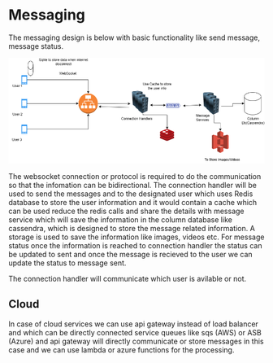 # Messaging

The messaging design is below with basic functionality like send message, message status.

![messaging](../designs/messaging.png)

The websocket connection or protocol is required to do the communication so that the infomation can be bidirectional.
The connection handler will be used to send the messages and to the designated user which uses Redis database to store the user information and it would contain a cache which can be used reduce the redis calls and share the details with message service which will save the information in the column database like cassendra, which is designed to store the message related information.
A storage is used to save the information like images, videos etc.
For message status once the information is reached to connection handler the status can be updated to sent and once the message is recieved to the user we can update the status to message sent.

The connection handler will communicate which user is avilable or not.

## Cloud

In case of cloud services we can use api gateway instead of load balancer and which can be directly connected service queues like sqs (AWS) or ASB (Azure) and api gateway will directly communicate or store messages in this case and we can use lambda or azure functions for the processing.